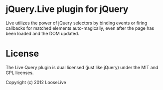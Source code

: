 jQuery.Live plugin for jQuery
===========

Live utilizes the power of jQuery selectors by binding events or firing callbacks for matched elements auto-magically, even after the page has been loaded and the DOM updated.

License
===========

The Live Query plugin is dual licensed (just like jQuery) under the MIT and GPL licenses.

Copyright (c) 2012 LooseLive
